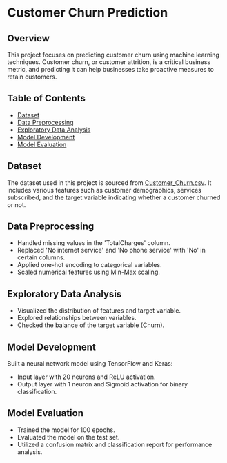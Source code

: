 # Customer Churn Prediction

## Overview

This project focuses on predicting customer churn using machine learning techniques. Customer churn, or customer attrition, is a critical business metric, and predicting it can help businesses take proactive measures to retain customers.

## Table of Contents

- [Dataset](#dataset)
- [Data Preprocessing](#data-preprocessing)
- [Exploratory Data Analysis](#exploratory-data-analysis)
- [Model Development](#model-development)
- [Model Evaluation](#model-evaluation)


## Dataset

The dataset used in this project is sourced from [Customer_Churn.csv](/content/drive/MyDrive/Datasets/Customer_Churn.csv). It includes various features such as customer demographics, services subscribed, and the target variable indicating whether a customer churned or not.

## Data Preprocessing

- Handled missing values in the 'TotalCharges' column.
- Replaced 'No internet service' and 'No phone service' with 'No' in certain columns.
- Applied one-hot encoding to categorical variables.
- Scaled numerical features using Min-Max scaling.

## Exploratory Data Analysis

- Visualized the distribution of features and target variable.
- Explored relationships between variables.
- Checked the balance of the target variable (Churn).

## Model Development

Built a neural network model using TensorFlow and Keras:

- Input layer with 20 neurons and ReLU activation.
- Output layer with 1 neuron and Sigmoid activation for binary classification.

## Model Evaluation

- Trained the model for 100 epochs.
- Evaluated the model on the test set.
- Utilized a confusion matrix and classification report for performance analysis.


